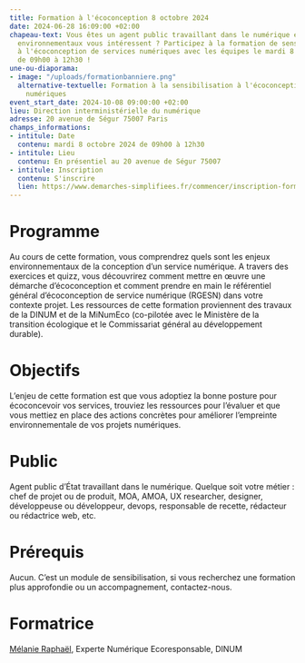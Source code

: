 ```yaml
---
title: Formation à l'écoconception 8 octobre 2024
date: 2024-06-28 16:09:00 +02:00
chapeau-text: Vous êtes un agent public travaillant dans le numérique et les sujets
  environnementaux vous intéressent ? Participez à la formation de sensibilisation
  à l'écoconception de services numériques avec les équipes le mardi 8 octobre 2024
  de 09h00 à 12h30 !
une-ou-diaporama:
- image: "/uploads/formationbanniere.png"
  alternative-textuelle: Formation à la sensibilisation à l'écoconception de services
    numériques
event_start_date: 2024-10-08 09:00:00 +02:00
lieu: Direction interministérielle du numérique
adresse: 20 avenue de Ségur 75007 Paris
champs_informations:
- intitule: Date
  contenu: mardi 8 octobre 2024 de 09h00 à 12h30
- intitule: Lieu
  contenu: En présentiel au 20 avenue de Ségur 75007
- intitule: Inscription
  contenu: S'inscrire
  lien: https://www.demarches-simplifiees.fr/commencer/inscription-formation-ecoconception-2024
---
```


# Programme
Au cours de cette formation, vous comprendrez quels sont les enjeux environnementaux de la conception d’un service numérique.
A travers des exercices et quizz, vous découvrirez comment mettre en œuvre une démarche d’écoconception et comment prendre en main le référentiel général d’écoconception de service numérique (RGESN) dans votre contexte projet.
Les ressources de cette formation proviennent des travaux de la DINUM et de la MiNumEco (co-pilotée avec le Ministère de la transition écologique et le Commissariat général au développement durable).

# Objectifs
L’enjeu de cette formation est que vous adoptiez la bonne posture pour écoconcevoir vos services, trouviez les ressources pour l’évaluer et que vous mettiez en place des actions concrètes pour améliorer l’empreinte environnementale de vos projets numériques.

# Public
Agent public d’État travaillant dans le numérique.
Quelque soit votre métier : chef de projet ou de produit, MOA, AMOA, UX researcher, designer, développeuse ou développeur, devops, responsable de recette, rédacteur ou rédactrice web, etc.

# Prérequis
Aucun.
C’est un module de sensibilisation, si vous recherchez une formation plus approfondie ou un accompagnement, contactez-nous.

# Formatrice
[Mélanie Raphaël](mailto:melanie.raphael@modernisation.gouv.fr), Experte Numérique Ecoresponsable, DINUM